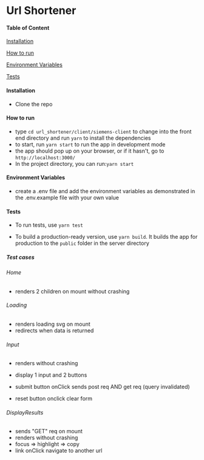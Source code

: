 # Url Shortener

#### Table of Content

[Installation](#installation)

[How to run](#how-to-run)

[Environment Variables](#environment-variables)

[Tests](#tests)


#### Installation

- Clone the repo

#### How to run

- type `cd url_shortener/client/siemens-client` to change into the front end directory and run `yarn` to install the dependencies
- to start, run `yarn start` to run the app in development mode
- the app should pop up on your browser, or if it hasn't, go to `http://localhost:3000/`
- In the project directory, you can run:`yarn start`

#### Environment Variables

- create a .env file and add the environment variables as demonstrated in the .env.example file with your own value

#### Tests

- To run tests, use `yarn test`

- To build a production-ready version, use `yarn build`. It builds the app for production to the `public` folder in the server directory

##### Test cases

###### Home

- renders 2 children on mount without crashing

###### Loading

- renders loading svg on mount
- redirects when data is returned

###### Input

- renders without crashing
- display 1 input and 2 buttons
- submit button onClick sends post req AND get req (query invalidated)

- reset button onclick clear form

###### DisplayResults

- sends "GET" req on mount
- renders without crashing
- focus => highlight => copy
- link onClick navigate to another url
